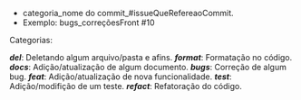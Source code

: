 - categoria_nome do commit_#issueQueRefereaoCommit.
- Exemplo: bugs_correçõesFront #10

Categorias:

_**del**_: Deletando algum arquivo/pasta e afins.
_**format**_: Formatação no código.
_**docs**_: Adição/atualização de algum documento.
_**bugs**_: Correção de algum bug.
_**feat**_: Adição/atualização de nova funcionalidade.
_**test**_: Adição/modifição de um teste.
_**refact**_: Refatoração do código.

